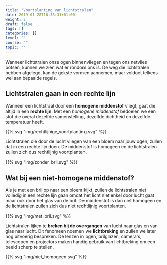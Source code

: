 ```yaml
---
title: "Voortplanting van lichtstralen"
date: 2019-01-28T18:38:31+01:00
weight: 2
draft: false
tags: []
categories: []
level: ""
course: ""
topic: ""
---
```


Wanneer lichtstralen onze ogen binnenvliegen en tegen ons netvlies botsen,
kunnen we zien wat er rondom ons is. De weg die lichtstralen hebben afgelegd,
kan de gekste vormen aannemen, maar voldoet telkens wel aan bepaalde regels.

## Lichtstralen gaan in een rechte lijn
Wanneer een lichtstraal door een **homogene middenstof** vliegt, gaat die
altijd in een **rechte lijn**. Met een *homogene middenstof* bedoelen we een
stof die overal dezelfde samenstelling, dezelfde dichtheid en dezelfde
temperatuur heeft.

{{% svg "img/rechtlijnige_voortplanting.svg" %}}

Lichtstralen die door de lucht vliegen van een bloem naar jouw ogen, zullen dat
in een rechte lijn doen. De middenstof is homogeen en de lichtstralen zullen
zich dus rechtlijnig voortplanten.

{{% svg "img/zonder_bril.svg" %}}

## Wat bij een niet-homogene middenstof?
Als je met een bril op naar een bloem kijkt, zullen de lichtstralen niet
volledig in een rechte lijn gaan omdat het licht niet enkel door lucht gaat
maar ook door het glas van de bril. De middenstof is dan niet homogeen en de
lichtstralen zullen zich dus niet rechtlijnig voortplanten.

{{% svg "img/met_bril.svg" %}}

Lichtstralen lijken te **breken bij de overgangen** van lucht naar glas en van
glas naar lucht. Dit fenomeen noemen we **lichtbreking** en zullen we later nog
uitvoerig bespreken. De lenzen in ogen, brilglazen, camera's, telescopen en
projectors maken handig gebruik van lichtbreking om een beeld scherp te
stellen.

{{% svg "img/niet_homogeen.svg" %}}

